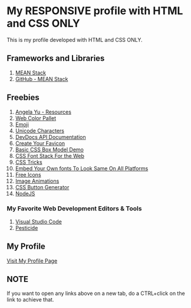 # My RESPONSIVE profile with HTML and CSS ONLY

This is my profile developed with HTML and CSS ONLY.

## Frameworks and Libraries

1. <a href="http://meanjs.org/" target="_blank" title=" MongoDB, Express, AngularJS, and Node.js">MEAN Stack</a>
2. <a href="http://github.com/meanjs/mean" target="_blank" title="MEAN Stack">GitHub - MEAN Stack</a>

## Freebies

1. <a href = "https://www.appbrewery.co/p/web-development-course-resources" target="_blank">Angela Yu - Resources</a>
2. <a href = "https://colorhunt.co/" target="_blank">Web Color Pallet</a>
3. <a href = "http://emojipedia.org" target="_blank">Emoji</a>
4. <a href = "https://unicode-table.com/en/" target="_blank">Unicode Characters</a>
5. <a href = "https://devdocs.io/" target="_blank">DevDocs API Documentation</a>
6. <a href = "https://www.favicon.cc/" target="_blank">Create Your Favicon</a>
7. <a href = "http://markusvogl.com/web1/interactive_box_model/css_box_demo.html" target="_blank">Basic
   CSS Box Model Demo</a>
8. <a href = "https://www.cssfontstack.com/" target="_blank">CSS Font Stack For the Web</a>
9. <a href = "https://css-tricks.com/" target="_blank">CSS Tricks</a>
10. <a href = "https://fonts.google.com/" target="_blank">Embed Your Own fonts To Look Same On All Platforms</a>
11. <a href = "https://www.flaticon.com/" target="_blank">Free Icons</a>
12. <a href = "https://giphy.com/" target="_blank">Image Animations</a>
13. <a href = "https://www.css3buttongenerator.com/" target="_blank">CSS Button Generator</a>
14. <a href = "https://nodejs.org/" target="_blank">NodeJS</a>

### My Favorite Web Development Editors & Tools

1. <a href = "https://code.visualstudio.com/download" target="_blank">Visual Studio Code</a>
2. <a href = "https://pesticide.io" target="_blank">Pesticide</a>

## My Profile

<a href = "https://maduoma.github.io/myprofile/" target="_blank">Visit My Profile Page</a>

## NOTE

If you want to open any links above on a new tab, do a CTRL+click on the link to achieve that.
